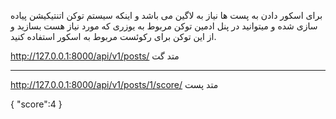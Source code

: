 برای اسکور دادن به پست ها نیاز به لاگین می باشد و اینکه سیستم توکن اتنتیکیشن پیاده سازی شده و میتوانید در پنل ادمین توکن مربوط به یوزری که مورد نیاز هست بسازید و از این توکن برای رکوئست مربوط به اسکور استفاده کنید.






http://127.0.0.1:8000/api/v1/posts/    متد گت

 -------------------------------------

 
http://127.0.0.1:8000/api/v1/posts/1/score/   متد پست    

{
	"score":4
}
